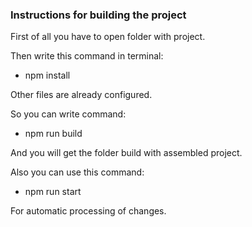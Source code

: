 ### Instructions for building the project
First of all you have to open folder with project.

Then write this command in terminal:
- npm install

Other files are already configured.

So you can write command:
- npm run build

And you will get the folder build with assembled project.

Also you can use this command:
- npm run start

For automatic processing of changes.
